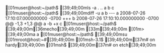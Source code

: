 [01muser@host:~/path$ [39;49;00mls -a
.  ..  a  b  c
[01muser@host:~/path$ [39;49;00mdiff -u a b
--- a   2008-07-26 17:10:07.000000000 -0700
+++ b   2008-07-26 17:10:10.000000000 -0700
@@ -1,3 +1,3 @@
 a
-b
+x
 c
[01muser@host:~/path$ [39;49;00m[36mecho[39;49;00m [33m\[39;49;00m
[01m> [39;49;00ma
a
[01muser@host:~/path$ [39;49;00msu
[01mroot@host:~#[39;49;00m
[01msh-3.1$ [39;49;00m[37m# on hardy[39;49;00m
[01msh$ [39;49;00m[37m# on etch[39;49;00m
